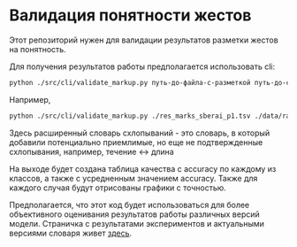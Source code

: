 # Валидация понятности жестов

Этот репозиторий нужен для валидации результатов разметки жестов на понятность.

Для получения результатов работы предполагается использовать cli:

```bash
python ./src/cli/validate_markup.py путь-до-файла-с-разметкой путь-до-словаря-схлопываний путь-до-расширенного-словаря-схлопываний минимальное-значение-для-близости
```

Например,

```bash
python ./src/cli/validate_markup.py ./res_marks_sberai_p1.tsv ./data/raw/clap_rules/clap_rules.json ./data/raw/clap_rules/clap_rules_extended.json 0.7
```

Здесь расширенный словарь схлопываний - это словарь, в который добавили потенциально приемлимые, но еще не подтвержденные схлопывания, например, течение \<-> длина

На выходе будет создана таблица качества с accuracy по каждому из классов, а также с усредненным значением accuracy. Также для каждого случая будут отрисованы графики с точностью.

Предполагается, что этот код будет использоваться для более объективного оценивания результатов работы различных версий модели. Страничка с результатами экспериментов и актуальными версиями словаря живет [здесь](https://www.notion.so/maximazzik/5ded383160a043b1881a84e8d31adfa8).

